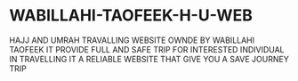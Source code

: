 # WABILLAHI-TAOFEEK-H-U-WEB
HAJJ AND UMRAH TRAVALLING WEBSITE OWNDE BY WABILLAHI TAOFEEK
IT PROVIDE FULL AND SAFE TRIP FOR INTERESTED INDIVIDUAL IN TRAVELLING
IT A RELIABLE WEBSITE THAT GIVE YOU A SAVE JOURNEY TRIP
